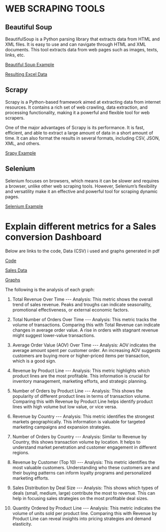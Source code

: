 # WEB SCRAPING TOOLS


## Beautiful Soup

BeautifulSoup is a Python parsing library that extracts data from HTML and XML files. It is easy to use and can navigate through HTML and XML documents. This tool extracts data from web pages such as images, texts, links, etc.

 [Beautiful Soup Example](https://github.com/JudahMwatee/Data-Analyst-Portfolio/blob/main/Web_Scraping_to_CSV.ipynb)
 
 [Resulting Excel Data](https://github.com/JudahMwatee/Data-Analyst-Portfolio/blob/main/books.csv)

## Scrapy

Scrapy is a Python-based framework aimed at extracting data from internet resources. It contains a rich set of web crawling, data extraction, and processing functionality, making it a powerful and flexible tool for web scrapers.

One of the major advantages of Scrapy is its performance. It is fast, efficient, and able to extract a large amount of data in a short amount of time. It can also format the results in several formats, including CSV, JSON, XML, and others.

[Srapy Example](https://colab.research.google.com/drive/1fnqejB2Lq7tftErmDiMa_WAA3OVGzWoS#scrollTo=LIWPVamDdDXt)

## Selenium

Selenium focuses on browsers, which means it can be slower and requires a browser, unlike other web scraping tools. However, Selenium’s flexibility and versatility make it an effective and powerful tool for scraping dynamic pages.

[Selenium Example](https://colab.research.google.com/drive/1Iy0otIS_lRX5dEYMvnKnFGMElzNM9H4D#scrollTo=ckvrV9F1ihtx)

# Explain different metrics for a Sales conversion Dashboard

Below are links to the code, Data (CSV)  i used and graphs generated in pdf

[Code](https://github.com/JudahMwatee/Evaluation_Portfolio/blob/main/Sales_conversion_Dashboard.ipynb)

[Sales Data](https://github.com/JudahMwatee/Evaluation_Portfolio/blob/main/sales_data_sample.csv)

[Graphs](https://github.com/JudahMwatee/Evaluation_Portfolio/blob/main/Sales_Conversion_Graphs.pdf)

The following is the analysis of each graph:

1. Total Revenue Over Time ---
Analysis: This metric shows the overall trend of sales revenue. Peaks and troughs can indicate seasonality, promotional effectiveness, or external economic factors.


2. Total Number of Orders Over Time ---
Analysis: This metric tracks the volume of transactions. Comparing this with Total Revenue can indicate changes in average order value. A rise in orders with stagnant revenue might suggest lower-value transactions.


3. Average Order Value (AOV) Over Time ---
Analysis: AOV indicates the average amount spent per customer order. An increasing AOV suggests customers are buying more or higher-priced items per transaction, which is a good sign.


4. Revenue by Product Line ---
Analysis: This metric highlights which product lines are the most profitable. This information is crucial for inventory management, marketing efforts, and strategic planning.


5. Number of Orders by Product Line ---
Analysis: This shows the popularity of different product lines in terms of transaction volume. Comparing this with Revenue by Product Line helps identify product lines with high volume but low value, or vice versa.


6. Revenue by Country ---
Analysis: This metric identifies the strongest markets geographically. This information is valuable for targeted marketing campaigns and expansion strategies.


7. Number of Orders by Country ---
Analysis: Similar to Revenue by Country, this shows transaction volume by location. It helps to understand market penetration and customer engagement in different regions.


8. Revenue by Customer (Top 10) ---
Analysis: This metric identifies the most valuable customers. Understanding who these customers are and their buying patterns can inform loyalty programs and personalized marketing efforts.


9. Sales Distribution by Deal Size ---
Analysis: This shows which types of deals (small, medium, large) contribute the most to revenue. This can help in focusing sales strategies on the most profitable deal sizes.


10. Quantity Ordered by Product Line ---
Analysis: This metric indicates the volume of units sold per product line. Comparing this with Revenue by Product Line can reveal insights into pricing strategies and demand elasticity.






